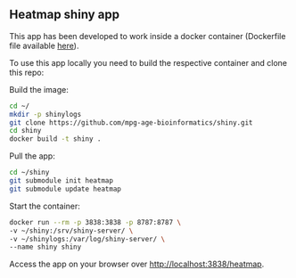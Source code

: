 ## Heatmap shiny app

This app has been developed to work inside a docker container (Dockerfile file available [here](https://github.com/mpg-age-bioinformatics/shiny)).

To use this app locally you need to build the respective container and clone this repo:

Build the image:
```bash
cd ~/
mkdir -p shinylogs
git clone https://github.com/mpg-age-bioinformatics/shiny.git
cd shiny
docker build -t shiny .
```
Pull the app:
```bash
cd ~/shiny
git submodule init heatmap 
git submodule update heatmap 
```
Start the container:
```bash
docker run --rm -p 3838:3838 -p 8787:8787 \
-v ~/shiny:/srv/shiny-server/ \
-v ~/shinylogs:/var/log/shiny-server/ \
--name shiny shiny
```
Access the app on your browser over [http://localhost:3838/heatmap](http://localhost:3838/heatmap).
